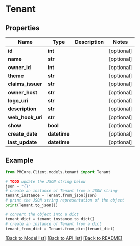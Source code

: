 # Tenant


## Properties

Name | Type | Description | Notes
------------ | ------------- | ------------- | -------------
**id** | **int** |  | [optional] 
**name** | **str** |  | [optional] 
**owner_id** | **int** |  | [optional] 
**theme** | **str** |  | [optional] 
**claims_issuer** | **str** |  | [optional] 
**owner_host** | **str** |  | [optional] 
**logo_uri** | **str** |  | [optional] 
**description** | **str** |  | [optional] 
**web_hook_uri** | **str** |  | [optional] 
**show** | **bool** |  | [optional] 
**create_date** | **datetime** |  | [optional] 
**last_update** | **datetime** |  | [optional] 

## Example

```python
from PMCore.Client.models.tenant import Tenant

# TODO update the JSON string below
json = "{}"
# create an instance of Tenant from a JSON string
tenant_instance = Tenant.from_json(json)
# print the JSON string representation of the object
print(Tenant.to_json())

# convert the object into a dict
tenant_dict = tenant_instance.to_dict()
# create an instance of Tenant from a dict
tenant_from_dict = Tenant.from_dict(tenant_dict)
```
[[Back to Model list]](../README.md#documentation-for-models) [[Back to API list]](../README.md#documentation-for-api-endpoints) [[Back to README]](../README.md)


